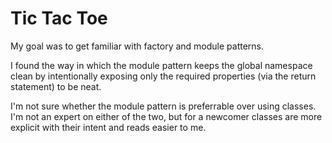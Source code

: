# Tic Tac Toe

My goal was to get familiar with factory and module patterns.

I found the way in which the module pattern keeps the global namespace clean by intentionally exposing only the required properties (via the return statement) to be neat.

I'm not sure whether the module pattern is preferrable over using classes. I'm not an expert on either of the two, but for a newcomer classes are more explicit with their intent and reads easier to me.
